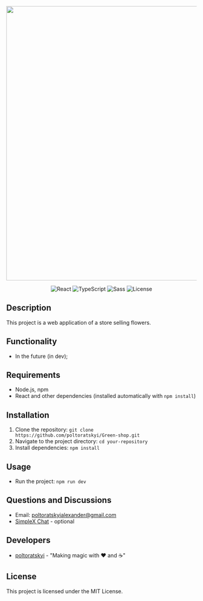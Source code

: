 <p align="center">
      <img src="https://i.ibb.co/yFmRrtw/green-shop.jpg" width="726">
</p>

<p align="center">
      <img src="https://img.shields.io/badge/React-v18-blue" alt="React">
      <img src="https://img.shields.io/badge/TypeScript-v5-blue" alt=TypeScript>
      <img src="https://img.shields.io/badge/Sass-v1.77.8-%23FF69B4" alt="Sass">
      <img src="https://img.shields.io/badge/License-MIT-%233Ea638" alt="License">
</p>


## Description

This project is a web application of a store selling flowers.

## Functionality

- In the future (in dev);

## Requirements 

- Node.js, npm
- React and other dependencies (installed automatically with `npm install`)

## Installation

1. Clone the repository: `git clone https://github.com/poltoratskyi/Green-shop.git`
2. Navigate to the project directory: `cd your-repository`
3. Install dependencies: `npm install`

## Usage

- Run the project: `npm run dev`

## Questions and Discussions 

- Email: poltoratskyialexander@gmail.com
- [SimpleX Chat](https://simplex.chat/contact#/?v=1-4&smp=smp%3A%2F%2FZKe4uxF4Z_aLJJOEsC-Y6hSkXgQS5-oc442JQGkyP8M%3D%40smp17.simplex.im%2FzBpStVueK_9NcNKGgWWZuAw4EuibJks7%23%2F%3Fv%3D1-2%26dh%3DMCowBQYDK2VuAyEAzFBHs6ZksFf4chVCsrjlbqNb1HoVra57zWxeCdnjMUI%253D%26srv%3Dogtwfxyi3h2h5weftjjpjmxclhb5ugufa5rcyrmg7j4xlch7qsr5nuqd.onion) - optional
  
## Developers

- [poltoratskyi](https://github.com/poltoratskyi) - "Making magic with ❤️ and ☕"

## License

This project is licensed under the MIT License.
